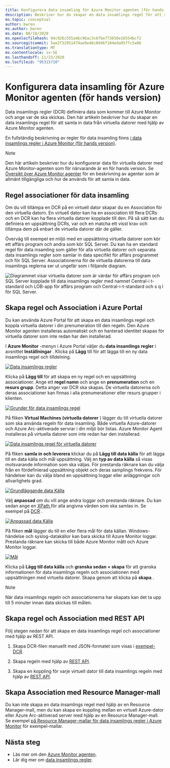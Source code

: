 ```yaml
---
title: Konfigurera data insamling för Azure Monitor agenten (för hands version)
description: Beskriver hur du skapar en data insamlings regel för att samla in data från virtuella datorer med hjälp av Azure Monitor-agenten.
ms.topic: conceptual
author: bwren
ms.author: bwren
ms.date: 08/19/2020
ms.openlocfilehash: 94c926c555a4bc96ac3c6fbe773650e16554bcf2
ms.sourcegitcommit: 5ae2f32951474ae9e46c0d46f104eda95f7c5a06
ms.translationtype: MT
ms.contentlocale: sv-SE
ms.lasthandoff: 11/23/2020
ms.locfileid: "95315710"
---
```

# <a name="configure-data-collection-for-the-azure-monitor-agent-preview"></a>Konfigurera data insamling för Azure Monitor agenten (för hands version)

Data insamlings regler (DCR) definiera data som kommer till Azure Monitor och ange var de ska skickas. Den här artikeln beskriver hur du skapar en data insamlings regel för att samla in data från virtuella datorer med hjälp av Azure Monitor agenten.

En fullständig beskrivning av regler för data insamling finns [i data insamlings regler i Azure Monitor (för hands version)](data-collection-rule-overview.md).

> [!NOTE]
> Den här artikeln beskriver hur du konfigurerar data för virtuella datorer med Azure Monitor-agenten som för närvarande är en för hands version. Se [Översikt över Azure Monitor agenter](agents-overview.md) för en beskrivning av agenter som är allmänt tillgängliga och hur de används för att samla in data.

## <a name="data-collection-rule-associations"></a>Regel associationer för data insamling

Om du vill tillämpa en DCR på en virtuell dator skapar du en Association för den virtuella datorn. En virtuell dator kan ha en association till flera DCRs och en DCR kan ha flera virtuella datorer kopplade till den. På så sätt kan du definiera en uppsättning DCRs, var och en matcha ett visst krav och tillämpa dem på enbart de virtuella datorer där de gäller. 

Överväg till exempel en miljö med en uppsättning virtuella datorer som kör ett affärs program och andra som kör SQL Server. Du kan ha en standard regel för data insamling som gäller för alla virtuella datorer och separata data insamlings regler som samlar in data specifikt för affärs programmet och för SQL Server. Associationerna för de virtuella datorerna till data insamlings reglerna ser ut ungefär som i följande diagram.

![Diagrammet visar virtuella datorer som är värdar för affärs program och SQL Server kopplade till data insamlings regler med namnet Central-i t-standard och LOB-app för affärs program och Central-i-t-standard och s q l för SQL Server.](media/data-collection-rule-azure-monitor-agent/associations.png)



## <a name="create-rule-and-association-in-azure-portal"></a>Skapa regel och Association i Azure Portal

Du kan använda Azure Portal för att skapa en data insamlings regel och koppla virtuella datorer i din prenumeration till den regeln. Den Azure Monitor agenten installeras automatiskt och en hanterad identitet skapas för virtuella datorer som inte redan har den installerad.

I **Azure Monitor** -menyn i Azure Portal väljer du **data insamlings regler** i avsnittet **Inställningar** . Klicka på **Lägg** till för att lägga till en ny data insamlings regel och tilldelning.

[![Data insamlings regler](media/azure-monitor-agent/data-collection-rules.png)](media/azure-monitor-agent/data-collection-rules.png#lightbox)

Klicka på **Lägg till** för att skapa en ny regel och en uppsättning associationer. Ange ett **regel namn** och ange en **prenumeration** och en **resurs grupp**. Detta anger var DCR ska skapas. De virtuella datorerna och deras associationer kan finnas i alla prenumerationer eller resurs grupper i klienten.

[![Grunder för data insamlings regel](media/azure-monitor-agent/data-collection-rule-basics.png)](media/azure-monitor-agent/data-collection-rule-basics.png#lightbox)

På fliken **Virtual Machines (virtuella datorer** ) lägger du till virtuella datorer som ska använda regeln för data insamling. Både virtuella Azure-datorer och Azure Arc-aktiverade servrar i din miljö bör listas. Azure Monitor Agent installeras på virtuella datorer som inte redan har den installerad.

[![Data insamlings regel för virtuella datorer](media/azure-monitor-agent/data-collection-rule-virtual-machines.png)](media/azure-monitor-agent/data-collection-rule-virtual-machines.png#lightbox)

På fliken **samla in och leverera** klickar du på **Lägg till data källa** för att lägga till en data källa och mål uppsättning. Välj en **typ av data källa** så visas motsvarande information som ska väljas. För prestanda räknare kan du välja från en fördefinierad uppsättning objekt och deras samplings frekvens. För händelser kan du välja bland en uppsättning loggar eller anläggningar och allvarlighets grad. 

[![Grundläggande data Källa](media/azure-monitor-agent/data-collection-rule-data-source-basic.png)](media/azure-monitor-agent/data-collection-rule-data-source-basic.png#lightbox)


Välj **anpassad** om du vill ange andra loggar och prestanda räknare. Du kan sedan ange en [XPath ](https://www.w3schools.com/xml/xpath_syntax.asp) för alla angivna värden som ska samlas in. Se exempel på [DCR](data-collection-rule-overview.md#sample-data-collection-rule) .

[![Anpassad data Källa](media/azure-monitor-agent/data-collection-rule-data-source-custom.png)](media/azure-monitor-agent/data-collection-rule-data-source-custom.png#lightbox)

På fliken **mål** lägger du till en eller flera mål för data källan. Windows-händelse och syslog-datakällor kan bara skicka till Azure Monitor loggar. Prestanda räknare kan skicka till både Azure Monitor mått och Azure Monitor loggar.

[![Mål](media/azure-monitor-agent/data-collection-rule-destination.png)](media/azure-monitor-agent/data-collection-rule-destination.png#lightbox)

Klicka på **Lägg till data källa** och **granska sedan + skapa** för att granska informationen för data insamlings regeln och associationen med uppsättningen med virtuella datorer. Skapa genom att klicka på **skapa** .

> [!NOTE]
> När data insamlings regeln och associationerna har skapats kan det ta upp till 5 minuter innan data skickas till målen.


## <a name="create-rule-and-association-using-rest-api"></a>Skapa regel och Association med REST API

Följ stegen nedan för att skapa en data insamlings regel och associationer med hjälp av REST API.

1. Skapa DCR-filen manuellt med JSON-formatet som visas i [exempel-DCR](data-collection-rule-overview.md#sample-data-collection-rule).

2. Skapa regeln med hjälp av [REST API](/rest/api/monitor/datacollectionrules/create#examples).

3. Skapa en koppling för varje virtuell dator till data insamlings regeln med hjälp av [REST API](/rest/api/monitor/datacollectionruleassociations/create#examples).


## <a name="create-association-using-resource-manager-template"></a>Skapa Association med Resource Manager-mall

Du kan inte skapa en data insamlings regel med hjälp av en Resource Manager-mall, men du kan skapa en koppling mellan en virtuell Azure-dator eller Azure Arc-aktiverad server med hjälp av en Resource Manager-mall. Se exempel [på Resource Manager-mallar för data insamlings regler i Azure Monitor](../samples/resource-manager-data-collection-rules.md) för exempel-mallar.

## <a name="next-steps"></a>Nästa steg

- Läs mer om den [Azure Monitor agenten](azure-monitor-agent-overview.md).
- Lär dig mer om [data insamlings regler](data-collection-rule-overview.md).
